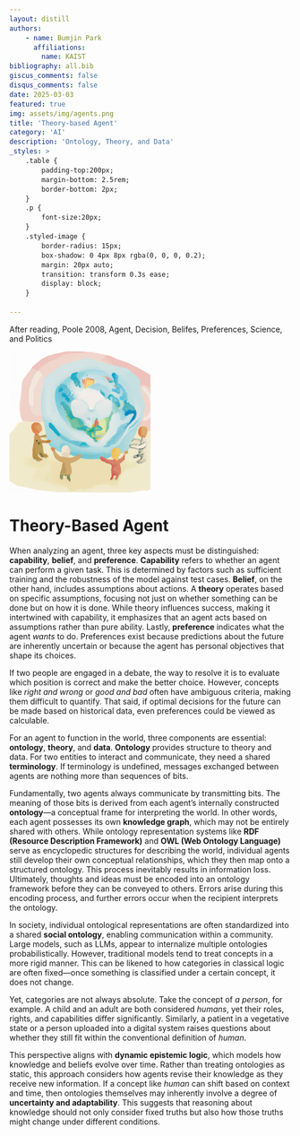 ```yaml
---
layout: distill
authors: 
    - name: Bumjin Park
      affiliations:
        name: KAIST
bibliography: all.bib
giscus_comments: false
disqus_comments: false
date: 2025-03-03
featured: true
img: assets/img/agents.png
title: 'Theory-based Agent'
category: 'AI'
description: 'Ontology, Theory, and Data'
_styles: >
    .table {
        padding-top:200px;
        margin-bottom: 2.5rem;
        border-bottom: 2px;
    }
    .p {
        font-size:20px;
    }
    .styled-image {
        border-radius: 15px;
        box-shadow: 0 4px 8px rgba(0, 0, 0, 0.2);
        margin: 20px auto;
        transition: transform 0.3s ease;
        display: block;
    }

---
```


After reading, Poole 2008, Agent, Decision, Belifes, Preferences, Science, and Politics

<img src="/assets/img/agents.png" width="50%" height="auto" class="styled-image"/>

# Theory-Based Agent

When analyzing an agent, three key aspects must be distinguished: **capability**, **belief**, and **preference**.  **Capability** refers to whether an agent can perform a given task. This is determined by factors such as sufficient training and the robustness of the model against test cases.   **Belief**, on the other hand, includes assumptions about actions. A **theory** operates based on specific assumptions, focusing not just on whether something can be done but on how it is done. While theory influences success, making it intertwined with capability, it emphasizes that an agent acts based on assumptions rather than pure ability.   Lastly, **preference** indicates what the agent *wants* to do. Preferences exist because predictions about the future are inherently uncertain or because the agent has personal objectives that shape its choices.  

If two people are engaged in a debate, the way to resolve it is to evaluate which position is correct and make the better choice. However, concepts like *right and wrong* or *good and bad* often have ambiguous criteria, making them difficult to quantify. That said, if optimal decisions for the future can be made based on historical data, even preferences could be viewed as calculable.  

For an agent to function in the world, three components are essential: **ontology**, **theory**, and **data**.  **Ontology** provides structure to theory and data. For two entities to interact and communicate, they need a shared **terminology**. If terminology is undefined, messages exchanged between agents are nothing more than sequences of bits.  

Fundamentally, two agents always communicate by transmitting bits. The meaning of those bits is derived from each agent’s internally constructed **ontology**—a conceptual frame for interpreting the world. In other words, each agent possesses its own **knowledge graph**, which may not be entirely shared with others. While ontology representation systems like **RDF (Resource Description Framework)** and **OWL (Web Ontology Language)** serve as encyclopedic structures for describing the world, individual agents still develop their own conceptual relationships, which they then map onto a structured ontology. This process inevitably results in information loss. Ultimately, thoughts and ideas must be encoded into an ontology framework before they can be conveyed to others. Errors arise during this encoding process, and further errors occur when the recipient interprets the ontology.  

In society, individual ontological representations are often standardized into a shared **social ontology**, enabling communication within a community. Large models, such as LLMs, appear to internalize multiple ontologies probabilistically. However, traditional models tend to treat concepts in a more rigid manner. This can be likened to how categories in classical logic are often fixed—once something is classified under a certain concept, it does not change.  

Yet, categories are not always absolute. Take the concept of *a person*, for example. A child and an adult are both considered *humans*, yet their roles, rights, and capabilities differ significantly. Similarly, a patient in a vegetative state or a person uploaded into a digital system raises questions about whether they still fit within the conventional definition of *human*.  

This perspective aligns with **dynamic epistemic logic**, which models how knowledge and beliefs evolve over time. Rather than treating ontologies as static, this approach considers how agents revise their knowledge as they receive new information. If a concept like *human* can shift based on context and time, then ontologies themselves may inherently involve a degree of **uncertainty and adaptability**. This suggests that reasoning about knowledge should not only consider fixed truths but also how those truths might change under different conditions.